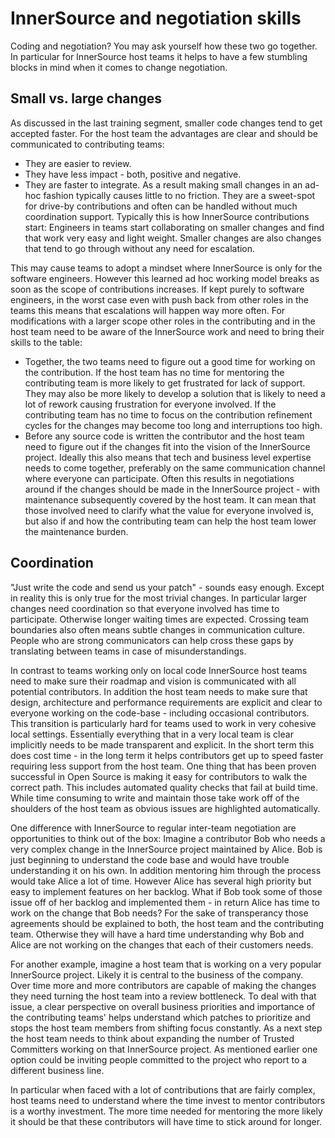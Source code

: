 # InnerSource and negotiation skills

Coding and negotiation?
You may ask yourself how these two go together.
In particular for InnerSource host teams it helps to have a few stumbling blocks in mind when it comes to change negotiation.

## Small vs. large changes

As discussed in the last training segment, smaller code changes tend to get accepted faster.
For the host team the advantages are clear and should be communicated to contributing teams:
* They are easier to review.
* They have less impact - both, positive and negative.
* They are faster to integrate.
As a result making small changes in an ad-hoc fashion typically causes little to no friction.
They are a sweet-spot for drive-by contributions and often can be handled without much coordination support.
Typically this is how InnerSource contributions start: Engineers in teams start collaborating on smaller changes and find that work very easy and light weight.
Smaller changes are also changes that tend to go through without any need for escalation.

This may cause teams to adopt a mindset where InnerSource is only for the software engineers.
However this learned ad hoc working model breaks as soon as the scope of contributions increases.
If kept purely to software engineers, in the worst case even with push back from other roles in the teams this means that escalations will happen way more often.
For modifications with a larger scope other roles in the contributing and in the host team need to be aware of the InnerSource work and need to bring their skills to the table:
* Together, the two teams need to figure out a good time for working on the contribution.
If the host team has no time for mentoring the contributing team is more likely to get frustrated for lack of support.
They may also be more likely to develop a solution that is likely to need a lot of rework causing frustration for everyone involved.
If the contributing team has no time to focus on the contribution refinement cycles for the changes may become too long and interruptions too high.
* Before any source code is written the contributor and the host team need to figure out if the changes fit into the vision of the InnerSource project.
Ideally this also means that tech and business level expertise needs to come together, preferably on the same communication channel where everyone can participate.
Often this results in negotiations around if the changes should be made in the InnerSource project - with maintenance subsequently covered by the host team.
It can mean that those involved need to clarify what the value for everyone involved is, but also if and how the contributing team can help the host team lower the maintenance burden.

## Coordination

"Just write the code and send us your patch" - sounds easy enough.
Except in reality this is only true for the most trivial changes.
In particular larger changes need coordination so that everyone involved has time to participate.
Otherwise longer waiting times are expected.
Crossing team boundaries also often means subtle changes in communication culture.
People who are strong communicators can help cross these gaps by translating between teams in case of misunderstandings.

In contrast to teams working only on local code InnerSource host teams need to make sure their roadmap and vision is communicated with all potential contributors.
In addition the host team needs to make sure that design, architecture and performance requirements are explicit and clear to everyone working on the code-base - including occasional contributors.
This transition is particularly hard for teams used to work in very cohesive local settings.
Essentially everything that in a very local team is clear implicitly needs to be made transparent and explicit.
In the short term this does cost time - in the long term it helps contributors get up to speed faster requiring less support from the host team.
One thing that has been proven successful in Open Source is making it easy for contributors to walk the correct path.
This includes automated quality checks that fail at build time.
While time consuming to write and maintain those take work off of the shoulders of the host team as obvious issues are highlighted automatically.

One difference with InnerSource to regular inter-team negotiation are opportunities to think out of the box:
Imagine a contributor Bob who needs a very complex change in the InnerSource project maintained by Alice.
Bob is just beginning to understand the code base and would have trouble understanding it on his own.
In addition mentoring him through the process would take Alice a lot of time.
However Alice has several high priority but easy to implement features on her backlog.
What if Bob took some of those issue off of her backlog and implemented them - in return Alice has time to work on the change that Bob needs?
For the sake of transperancy those agreements should be explained to both, the host team and the contributing team.
Otherwise they will have a hard time understanding why Bob and Alice are not working on the changes that each of their customers needs.

For another example, imagine a host team that is working on a very popular InnerSource project.
Likely it is central to the business of the company.
Over time more and more contributors are capable of making the changes they need turning the host team into a review bottleneck.
To deal with that issue, a clear perspective on overall business priorities and importance of the contributing teams' helps understand which patches to prioritize and stops the host team members from shifting focus constantly.
As a next step the host team needs to think about expanding the number of Trusted Committers working on that InnerSource project.
As mentioned earlier one option could be inviting people committed to the project who report to a different business line.

In particular when faced with a lot of contributions that are fairly complex, host teams need to understand where the time invest to mentor contributors is a worthy investment.
The more time needed for mentoring the more likely it should be that these contributors will have time to stick around for longer.
